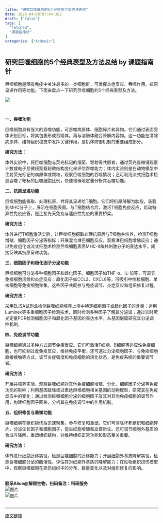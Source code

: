 ```yaml
---
title: "研究巨噬细胞的5个经典表型及方法总结"
date: 2025-04-08T03:04:28Z
draft: ["false"]
tags: [
  "fetched",
  "课题指南针"
]
categories: ["Acdemic"]
---
```

研究巨噬细胞的5个经典表型及方法总结 by 课题指南针
------
<div><section nodeleaf=""><mp-common-profile data-pluginname="mpprofile" data-nickname="课题指南针" data-alias="Taolu-FanTaolu" data-from="1" data-headimg="http://mmbiz.qpic.cn/mmbiz_png/FoJgsEnWibqhoAfNNZddIy6vpt8iaYX8Z0XGQV2sTK0BZqovt2PhlvXhCAFLker59ZiceTXFF5oUOhh5upZmNrTlA/0?wx_fmt=png" data-signature="解构探索历程，培养科研思维，传递科研资讯，助力项目申报。" data-id="MzU3MTY3MjYxMQ==" data-is_biz_ban="0"></mp-common-profile></section><p data-pm-slice="0 0 []"><span><span leaf="">巨噬细胞是固有免疫中关注最多的一类细胞群，可发挥炎症反应、吞噬作用、抗原呈递作用等功能，下面来盘点一下研究巨噬细胞的</span></span><span lang="EN-US"><span leaf="">5</span></span><span><span leaf="">个经典表型及方法。</span></span></p><section nodeleaf=""><img data-imgfileid="100032326" data-ratio="0.5149625935162094" data-s="300,640" data-src="https://mmbiz.qpic.cn/sz_mmbiz_png/FoJgsEnWibqia8ZvtJy2A4F4asldSvPqticrKhA5UYNZ13ejK3muFrC9HPJJ1cXskHD0XyCO3Y8uOSWJS4YEIT3sQ/640?wx_fmt=png&amp;from=appmsg" data-type="png" data-w="802" type="block" src="https://mmbiz.qpic.cn/sz_mmbiz_png/FoJgsEnWibqia8ZvtJy2A4F4asldSvPqticrKhA5UYNZ13ejK3muFrC9HPJJ1cXskHD0XyCO3Y8uOSWJS4YEIT3sQ/640?wx_fmt=png&amp;from=appmsg"></section><p data-pm-slice="0 0 []"><span><span leaf=""><br></span></span><span lang="EN-US"><p></p></span></p><p><b><span><span leaf=""><span textstyle="">一、吞噬功能</span></span></span></b><b><span lang="EN-US"><p></p></span></b></p><p><span><span leaf="">巨噬细胞具有强大的吞噬功能，可吞噬病原体、细胞碎片和异物。它们通过表面受体识别目标，将其包裹形成吞噬体，再与溶酶体融合降解内容物。这一功能在清除病原体、维持组织稳态中发挥关键作用，是机体防御机制的重要组成部分。</span></span><span lang="EN-US"><p></p></span></p><p><b><span><span leaf="">研究方法：</span></span></b><b><span lang="EN-US"><p></p></span></b></p><p><span><span leaf="">体外实验中，将巨噬细胞与荧光标记的细菌、颗粒等共孵育，通过荧光显微镜观察计数或电子显微镜观察超微结构变化来评估吞噬能力；体内实验则是在动物模型中注射荧光标记的病原体或颗粒，观察巨噬细胞的吞噬情况；还可利用流式细胞术检测吞噬了靶标的巨噬细胞比例，快速准确地定量分析其吞噬功能。</span></span><span lang="EN-US"><p></p></span></p><p><b><span leaf=""><span textstyle="">二、抗原呈递功能</span></span></b><b><span lang="EN-US"><p></p></span></b></p><p><span><span leaf="">巨噬细胞能摄取、处理抗原，并将其呈递给</span></span><span lang="EN-US"><span leaf="">T</span></span><span><span leaf="">细胞。它们将抗原降解为肽段，装载到</span></span><span lang="EN-US"><span leaf="">MHC</span></span><span><span leaf="">分子上，展示在细胞表面。与</span></span><span lang="EN-US"><span leaf="">T</span></span><span><span leaf="">细胞结合后，激活</span></span><span lang="EN-US"><span leaf="">T</span></span><span><span leaf="">细胞免疫反应，启动特异性免疫应答，是连接先天免疫与适应性免疫的重要桥梁。</span></span><span lang="EN-US"><p></p></span></p><p><b><span><span leaf="">研究方法：</span></span></b><b><span lang="EN-US"><p></p></span></b></p><p><span><span leaf="">体外进行</span></span><span lang="EN-US"><span leaf="">T</span></span><span><span leaf="">细胞激活实验，让巨噬细胞摄取处理抗原后与</span></span><span lang="EN-US"><span leaf="">T</span></span><span><span leaf="">细胞共培养，检测</span></span><span lang="EN-US"><span leaf="">T</span></span><span><span leaf="">细胞增殖、细胞因子分泌等指标；开展混合淋巴细胞反应，观察淋巴细胞增殖反应；通过免疫组化或流式细胞术检测巨噬细胞表面</span></span><span lang="EN-US"><span leaf="">MHC-II</span></span><span><span leaf="">和共刺激分子的表达水平，间接反映其抗原呈递功能。</span></span><span lang="EN-US"><p></p></span></p><p><b><span><span leaf=""><span textstyle="">三、细胞因子和趋化因子分泌功能</span></span></span></b><b><span lang="EN-US"><p></p></span></b></p><p><span><span leaf="">巨噬细胞可分泌多种细胞因子和趋化因子。细胞因子如</span></span><span lang="EN-US"><span leaf="">TNF-</span></span><span><span leaf="">α、</span></span><span lang="EN-US"><span leaf="">IL-1</span></span><span><span leaf="">β等，可调节免疫细胞活性和炎症反应；趋化因子如</span></span><span lang="EN-US"><span leaf="">CCL2</span></span><span><span leaf="">、</span></span><span lang="EN-US"><span leaf="">CXCL8</span></span><span><span leaf="">等，可吸引中性粒细胞、单核细胞等免疫细胞聚集。这些因子共同参与免疫调节、炎症反应和组织修复过程。</span></span><span lang="EN-US"><p></p></span></p><p><b><span><span leaf="">研究方法：</span></span></b><b><span lang="EN-US"><p></p></span></b></p><p><span><span leaf="">采用</span></span><span lang="EN-US"><span leaf="">ELISA</span></span><span><span leaf="">试剂盒检测巨噬细胞培养上清中特定细胞因子或趋化因子的含量；运用</span></span><span lang="EN-US"><span leaf="">Luminex</span></span><span><span leaf="">等多重细胞因子检测技术，同时检测多种因子了解其分泌谱；通过实时荧光定量</span></span><span lang="EN-US"><span leaf="">PCR</span></span><span><span leaf="">检测细胞因子和趋化因子基因的表达水平，从基因层面研究其分泌调控机制。</span></span><span lang="EN-US"><p></p></span></p><p><b><span><span leaf=""><span textstyle="">四、免疫调节功能</span></span></span></b><b><span lang="EN-US"><p></p></span></b></p><p><span><span leaf="">巨噬细胞通过多种方式调节免疫反应。它们可激活</span></span><span lang="EN-US"><span leaf="">T</span></span><span><span leaf="">细胞、</span></span><span lang="EN-US"><span leaf="">B</span></span><span><span leaf="">细胞等适应性免疫细胞，也可抑制过度免疫反应，维持免疫平衡。还可通过分泌细胞因子、与免疫细胞直接接触等方式，调节炎症强度和免疫细胞的活化状态，是免疫系统的重要调节者。</span></span><span lang="EN-US"><p></p></span></p><p><b><span><span leaf="">研究方法：</span></span></b><b><span lang="EN-US"><p></p></span></b></p><p><span><span leaf="">开展共培养实验，观察巨噬细胞对其他免疫细胞增殖、分化、细胞因子分泌等免疫功能的影响；利用基因敲除或过表达巨噬细胞相关基因的动物模型，研究其在免疫反应中的变化；通过检测巨噬细胞分泌的细胞因子及其对其他免疫细胞的调节作用，构建细胞因子网络，分析其在免疫调节中的作用机制。</span></span><span lang="EN-US"><p></p></span></p><p><b><span><span leaf=""><span textstyle="">五、组织修复与重塑功能</span></span></span></b><b><span lang="EN-US"><p></p></span></b></p><p><span><span leaf="">巨噬细胞在组织损伤后迅速聚集，参与修复和重塑。它们可清除坏死组织和细胞碎片，分泌生长因子和细胞因子，促进细胞增殖和血管新生。还可调节细胞外基质的合成与降解，重塑组织结构，对维持组织正常功能和形态至关重要。</span></span><span lang="EN-US"><p></p></span></p><p><b><span><span leaf="">研究方法：</span></span></b><b><span lang="EN-US"><p></p></span></b></p><p><span><span leaf="">体外进行细胞迁移实验，检测巨噬细胞的迁移能力；开展细胞外基质降解实验，检测巨噬细胞分泌的酶活性，评估其对细胞外基质的降解能力；在动物组织损伤模型中，观察巨噬细胞在损伤组织中的分布、数量变化以及对组织修复的影响。</span></span><span lang="EN-US"><p></p></span></p><section><span leaf=""><br></span></section><section data-pm-slice="0 0 []"><strong><span><span leaf="">联系Alice@解颐生物，</span><strong><span><span leaf="">扫码备注：科研服务</span></span></strong></span></strong></section><section nodeleaf=""><img data-src="https://mmbiz.qpic.cn/sz_mmbiz_png/W1UqIxJECtzuxV7WPb3cR11TUOdrIqvNiavxNVHJma1gUepmRicvxPo0ibSJY5VX5zd5uqFY71yNIlbQWeFTY8AYA/640?wx_fmt=other&amp;from=appmsg&amp;wxfrom=5&amp;wx_lazy=1&amp;wx_co=1&amp;tp=webp" alt="图片" data-ratio="1.0318021201413428" data-type="png" data-w="283" data-backw="283" data-backh="292" data-imgfileid="100032221" src="https://mmbiz.qpic.cn/sz_mmbiz_png/W1UqIxJECtzuxV7WPb3cR11TUOdrIqvNiavxNVHJma1gUepmRicvxPo0ibSJY5VX5zd5uqFY71yNIlbQWeFTY8AYA/640?wx_fmt=other&amp;from=appmsg&amp;wxfrom=5&amp;wx_lazy=1&amp;wx_co=1&amp;tp=webp"></section><section nodeleaf=""><img data-src="https://mmbiz.qpic.cn/sz_mmbiz_png/uR5O2f9J2LulEmA7ibn2j63Vr60kTRJhRTr7jowZCwVa1KwMPJzl4g52ssquq75J8V7MsfUnDjLBqcSRK8aJN1A/640?wx_fmt=png&amp;from=appmsg&amp;wxfrom=5&amp;wx_lazy=1&amp;wx_co=1&amp;tp=webp" alt="图片" data-ratio="1.4148148148148147" data-w="1080" data-imgfileid="508327105" src="https://mmbiz.qpic.cn/sz_mmbiz_png/uR5O2f9J2LulEmA7ibn2j63Vr60kTRJhRTr7jowZCwVa1KwMPJzl4g52ssquq75J8V7MsfUnDjLBqcSRK8aJN1A/640?wx_fmt=png&amp;from=appmsg&amp;wxfrom=5&amp;wx_lazy=1&amp;wx_co=1&amp;tp=webp"></section><section><span leaf=""><br></span></section><p><mp-style-type data-value="3"></mp-style-type></p></div>  
<hr>
<a href="https://mp.weixin.qq.com/s/yGQItInUSD5e7G1ya1udGA",target="_blank" rel="noopener noreferrer">原文链接</a>

